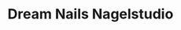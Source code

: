 ---
title: "Dream Nails Nagelstudio"
url: /bad-bergzabern/dream-nails-nagelstudio/
shop: Kosmetik
---